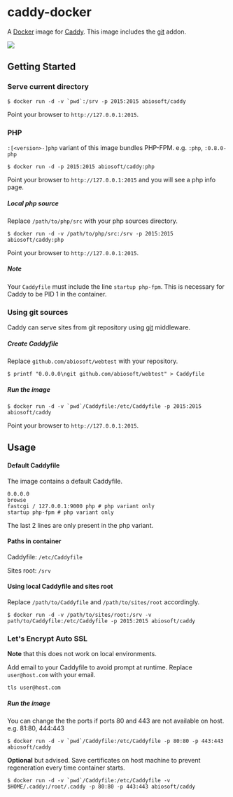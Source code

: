 # caddy-docker

A [Docker](http://docker.com) image for [Caddy](http://caddyserver.com). This image includes the [git](http://caddyserver.com/docs/git) addon.

[![](https://badge.imagelayers.io/abiosoft/caddy:latest.svg)](https://imagelayers.io/?images=abiosoft/caddy:latest 'Get your own badge on imagelayers.io')

## Getting Started

### Serve current directory

```
$ docker run -d -v `pwd`:/srv -p 2015:2015 abiosoft/caddy
```

Point your browser to `http://127.0.0.1:2015`.

### PHP
`:[<version>-]php` variant of this image bundles PHP-FPM. e.g. `:php`, `:0.8.0-php`
```
$ docker run -d -p 2015:2015 abiosoft/caddy:php
```
Point your browser to `http://127.0.0.1:2015` and you will see a php info page.

##### Local php source

Replace `/path/to/php/src` with your php sources directory.
```
$ docker run -d -v /path/to/php/src:/srv -p 2015:2015 abiosoft/caddy:php
```
Point your browser to `http://127.0.0.1:2015`.

##### Note
Your `Caddyfile` must include the line `startup php-fpm`. This is necessary for Caddy to be PID 1 in the container.

### Using git sources

Caddy can serve sites from git repository using [git](https://caddyserver.com/docs/git) middleware.

##### Create Caddyfile

Replace `github.com/abiosoft/webtest` with your repository.

```
$ printf "0.0.0.0\ngit github.com/abiosoft/webtest" > Caddyfile
```

##### Run the image

```
$ docker run -d -v `pwd`/Caddyfile:/etc/Caddyfile -p 2015:2015 abiosoft/caddy
```
Point your browser to `http://127.0.0.1:2015`.

## Usage

#### Default Caddyfile

The image contains a default Caddyfile.

```
0.0.0.0
browse
fastcgi / 127.0.0.1:9000 php # php variant only
startup php-fpm # php variant only
```
The last 2 lines are only present in the php variant.

#### Paths in container

Caddyfile: `/etc/Caddyfile`

Sites root: `/srv`

#### Using local Caddyfile and sites root

Replace `/path/to/Caddyfile` and `/path/to/sites/root` accordingly.

```
$ docker run -d -v /path/to/sites/root:/srv -v path/to/Caddyfile:/etc/Caddyfile -p 2015:2015 abiosoft/caddy
```

### Let's Encrypt Auto SSL
**Note** that this does not work on local environments.

Add email to your Caddyfile to avoid prompt at runtime. Replace `user@host.com` with your email.
```
tls user@host.com
```

##### Run the image

You can change the the ports if ports 80 and 443 are not available on host. e.g. 81:80, 444:443

```
$ docker run -d -v `pwd`/Caddyfile:/etc/Caddyfile -p 80:80 -p 443:443 abiosoft/caddy
```

**Optional** but advised. Save certificates on host machine to prevent regeneration every time container starts.

```
$ docker run -d -v `pwd`/Caddyfile:/etc/Caddyfile -v $HOME/.caddy:/root/.caddy -p 80:80 -p 443:443 abiosoft/caddy
```

